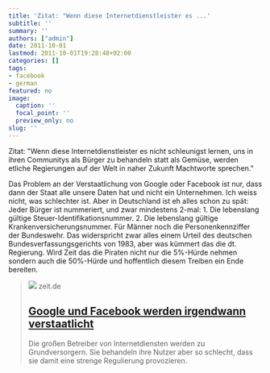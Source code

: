 ```yaml
---
title: 'Zitat: "Wenn diese Internetdienstleister es ...'
subtitle: ''
summary: ''
authors: ["admin"]
date: 2011-10-01
lastmod: 2011-10-01T19:28:48+02:00
categories: []
tags:
- facebook
- german
featured: no
image:
  caption: ''
  focal_point: ''
  preview_only: no
slug: ''
---
```

Zitat: "Wenn diese Internetdienstleister es nicht schleunigst lernen, uns in ihren Communitys als Bürger zu behandeln statt als Gemüse, werden etliche Regierungen auf der Welt in naher Zukunft Machtworte sprechen." 

Das Problem an der Verstaatlichung von Google oder Facebook ist nur, dass dann der Staat alle unsere Daten hat und nicht ein Unternehmen. Ich weiss nicht, was schlechter ist. 
Aber in Deutschland ist eh alles schon zu spät: Jeder Bürger ist nummeriert, und zwar mindestens 2-mal: 1. Die lebenslang gültige Steuer-Identifikationsnummer. 2. Die lebenslang gültige Krankenversicherungsnummer. Für Männer noch die Personenkennziffer der Bundeswehr. Das widerspricht zwar alles einem Urteil des deutschen Bundesverfassungsgerichts von 1983, aber was kümmert das die dt. Regierung. Wird Zeit das die Piraten nicht nur die 5%-Hürde nehmen sondern auch die 50%-Hürde und hoffentlich diesem Treiben ein Ende bereiten.
> [![](https://img.zeit.de/digital/internet/2011-09/google-firmensitz/wide__1300x731)](http://www.zeit.de/2011/40/Jon-Callas-ueber-Facebook)
> zeit.de
> ## [Google und Facebook werden irgendwann verstaatlicht](http://www.zeit.de/2011/40/Jon-Callas-ueber-Facebook)
>
>Die großen Betreiber von Internetdiensten werden zu Grundversorgern. Sie behandeln ihre Nutzer aber so schlecht, dass sie damit eine strenge Regulierung provozieren.


